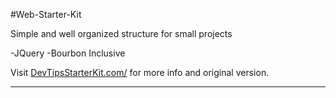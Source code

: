 #Web-Starter-Kit

Simple and well organized structure for small projects

-JQuery
-Bourbon Inclusive

Visit [DevTipsStarterKit.com/](http://devtipsstarterkit.com) for more info and original version.


***
